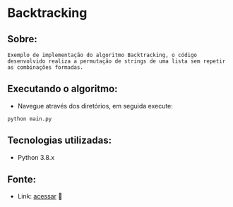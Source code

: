 # Backtracking

## Sobre:
    Exemplo de implementação do algoritmo Backtracking, o código desenvolvido realiza a permutação de strings de uma lista sem repetir as combinações formadas.

## Executando o algoritmo:
  - Navegue através dos diretórios, em seguida execute:
  ```
  python main.py
  ```

## Tecnologias utilizadas:
  * Python 3.8.x

## Fonte:
  * Link: [acessar](https://bit.ly/2uXD4uP) :link: